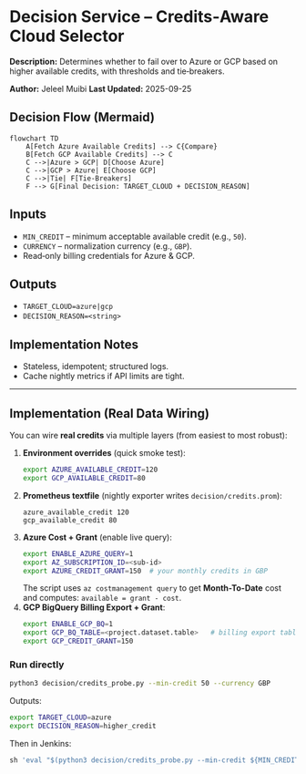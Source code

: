 
<!-- ============================================================= -->
# Decision Service – Credits‑Aware Cloud Selector

**Description:** Determines whether to fail over to Azure or GCP based on higher available credits, with thresholds and tie‑breakers.

**Author:** Jeleel Muibi
**Last Updated:** 2025-09-25

<!-- SPDX-License-Identifier: MIT -->
<!-- ============================================================= -->

## Decision Flow (Mermaid)
```mermaid
flowchart TD
    A[Fetch Azure Available Credits] --> C{Compare}
    B[Fetch GCP Available Credits] --> C
    C -->|Azure > GCP| D[Choose Azure]
    C -->|GCP > Azure| E[Choose GCP]
    C -->|Tie| F[Tie‑Breakers]
    F --> G[Final Decision: TARGET_CLOUD + DECISION_REASON]
```

## Inputs
- `MIN_CREDIT` – minimum acceptable available credit (e.g., `50`).
- `CURRENCY` – normalization currency (e.g., `GBP`).
- Read‑only billing credentials for Azure & GCP.

## Outputs
- `TARGET_CLOUD=azure|gcp`
- `DECISION_REASON=<string>`

## Implementation Notes
- Stateless, idempotent; structured logs.
- Cache nightly metrics if API limits are tight.

---

## Implementation (Real Data Wiring)
You can wire **real credits** via multiple layers (from easiest to most robust):

1. **Environment overrides** (quick smoke test):
   ```bash
   export AZURE_AVAILABLE_CREDIT=120
   export GCP_AVAILABLE_CREDIT=80
   ```
2. **Prometheus textfile** (nightly exporter writes `decision/credits.prom`):
   ```text
   azure_available_credit 120
   gcp_available_credit 80
   ```
3. **Azure Cost + Grant** (enable live query):
   ```bash
   export ENABLE_AZURE_QUERY=1
   export AZ_SUBSCRIPTION_ID=<sub-id>
   export AZURE_CREDIT_GRANT=150  # your monthly credits in GBP
   ```
   The script uses `az costmanagement query` to get **Month-To-Date** cost and computes: `available = grant - cost`.
4. **GCP BigQuery Billing Export + Grant**:
   ```bash
   export ENABLE_GCP_BQ=1
   export GCP_BQ_TABLE=<project.dataset.table>   # billing export table
   export GCP_CREDIT_GRANT=150
   ```

### Run directly
```bash
python3 decision/credits_probe.py --min-credit 50 --currency GBP
```
Outputs:
```bash
export TARGET_CLOUD=azure
export DECISION_REASON=higher_credit
```

Then in Jenkins:
```groovy
sh 'eval "$(python3 decision/credits_probe.py --min-credit ${MIN_CREDIT} --currency GBP)"'
```
